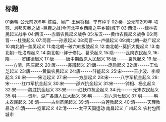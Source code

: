 ## 标题

01秦朝-公元前209年-陈胜、吴广-王侯将相，宁有种乎
02:秦--公元前209年-项羽、刘邦灭秦之战 -巨鹿之战(今河北平乡西南之平乡镇)城下
03:西汉----绿林农民起义战争
04:西汉----赤眉农民起义战争
05:东汉----黄巾农民起义战争
06:两晋----杜弢起义
07:两晋----孙恩起义
08:两晋----卢循起义
09:南北朝--赵广起义
10:南北朝--盖吴起义
11:南北朝--破六韩拔陵起义
12:南北朝--莫折大提起义
13:南北朝--杜洛周起义
14:南北朝--鲜于修礼、葛荣起义
15:隋------瓦岗农民起义
16:隋------窦建德起义
17:唐------唐中期西原人民起义
18:唐------袁晁起义
19:唐------方清、陈庄起义
20:唐------裘甫起义
21:唐------庞勋起义
22:唐------王仙芝起义
23:唐------黄巢农民起义
24:唐------阡能起义
25:宋------王小波、李顺起义
26:宋------宋江起义
27:宋------方腊起义
28:宋------八字军抗金起义
29:宋------红巾军抗金起义
30:宋------邵兴抗金起义
31:宋------钟相、杨幺起义
32:宋------魏胜抗金起义
33:宋------红袄巾抗金起义
34:元------元末农民起义
35:明------贵州、湖广各族人民大起义
36:明------刘六刘七起义
37:明------明末农民起义
38:清------古州苗民起义
39:清------白莲教起义
40:清------天理教暴动
41:清------捻军起义
42:清------太平天国运动
南昌起义  广州起义  农村包围城市

